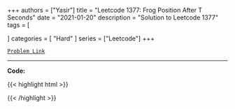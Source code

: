 
+++
authors = ["Yasir"]
title = "Leetcode 1377: Frog Position After T Seconds"
date = "2021-01-20"
description = "Solution to Leetcode 1377"
tags = [
    
]
categories = [
    "Hard"
]
series = ["Leetcode"]
+++



[`Problem Link`](https://leetcode.com/problems/frog-position-after-t-seconds/description/)

---

**Code:**

{{< highlight html >}}

{{< /highlight >}}

